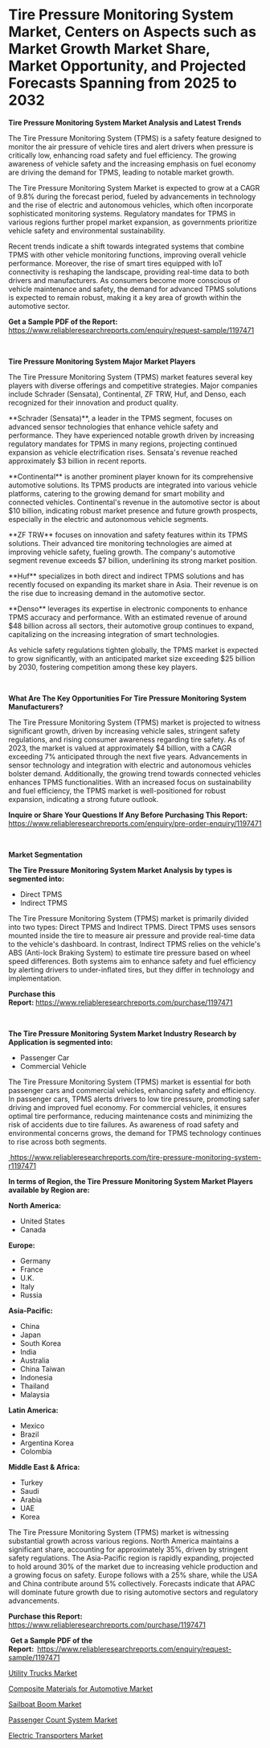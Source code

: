 <p><h1>Tire Pressure Monitoring System Market, Centers on Aspects such as Market Growth Market Share, Market Opportunity, and Projected Forecasts Spanning from 2025 to 2032</h1></p><p><strong>Tire Pressure Monitoring System Market Analysis and Latest Trends</strong></p>
<p><p>The Tire Pressure Monitoring System (TPMS) is a safety feature designed to monitor the air pressure of vehicle tires and alert drivers when pressure is critically low, enhancing road safety and fuel efficiency. The growing awareness of vehicle safety and the increasing emphasis on fuel economy are driving the demand for TPMS, leading to notable market growth.</p><p>The Tire Pressure Monitoring System Market is expected to grow at a CAGR of 9.8% during the forecast period, fueled by advancements in technology and the rise of electric and autonomous vehicles, which often incorporate sophisticated monitoring systems. Regulatory mandates for TPMS in various regions further propel market expansion, as governments prioritize vehicle safety and environmental sustainability.</p><p>Recent trends indicate a shift towards integrated systems that combine TPMS with other vehicle monitoring functions, improving overall vehicle performance. Moreover, the rise of smart tires equipped with IoT connectivity is reshaping the landscape, providing real-time data to both drivers and manufacturers. As consumers become more conscious of vehicle maintenance and safety, the demand for advanced TPMS solutions is expected to remain robust, making it a key area of growth within the automotive sector.</p></p>
<p><strong>Get a Sample PDF of the Report:&nbsp;</strong> <a href="https://www.reliableresearchreports.com/enquiry/request-sample/1197471?utm_campaign=24&utm_medium=2&utm_source=Github&utm_content=ia&utm_term=30032025&utm_id=tire-pressure-monitoring-system">https://www.reliableresearchreports.com/enquiry/request-sample/1197471</a></p>
<p>&nbsp;</p>
<p><strong>Tire Pressure Monitoring System Major Market Players</strong></p>
<p><p>The Tire Pressure Monitoring System (TPMS) market features several key players with diverse offerings and competitive strategies. Major companies include Schrader (Sensata), Continental, ZF TRW, Huf, and Denso, each recognized for their innovation and product quality.</p><p>**Schrader (Sensata)**, a leader in the TPMS segment, focuses on advanced sensor technologies that enhance vehicle safety and performance. They have experienced notable growth driven by increasing regulatory mandates for TPMS in many regions, projecting continued expansion as vehicle electrification rises. Sensata's revenue reached approximately $3 billion in recent reports.</p><p>**Continental** is another prominent player known for its comprehensive automotive solutions. Its TPMS products are integrated into various vehicle platforms, catering to the growing demand for smart mobility and connected vehicles. Continental's revenue in the automotive sector is about $10 billion, indicating robust market presence and future growth prospects, especially in the electric and autonomous vehicle segments.</p><p>**ZF TRW** focuses on innovation and safety features within its TPMS solutions. Their advanced tire monitoring technologies are aimed at improving vehicle safety, fueling growth. The company's automotive segment revenue exceeds $7 billion, underlining its strong market position.</p><p>**Huf** specializes in both direct and indirect TPMS solutions and has recently focused on expanding its market share in Asia. Their revenue is on the rise due to increasing demand in the automotive sector.</p><p>**Denso** leverages its expertise in electronic components to enhance TPMS accuracy and performance. With an estimated revenue of around $48 billion across all sectors, their automotive group continues to expand, capitalizing on the increasing integration of smart technologies.</p><p>As vehicle safety regulations tighten globally, the TPMS market is expected to grow significantly, with an anticipated market size exceeding $25 billion by 2030, fostering competition among these key players.</p></p>
<p>&nbsp;</p>
<p><strong>What Are The Key Opportunities For Tire Pressure Monitoring System Manufacturers?</strong></p>
<p><p>The Tire Pressure Monitoring System (TPMS) market is projected to witness significant growth, driven by increasing vehicle sales, stringent safety regulations, and rising consumer awareness regarding tire safety. As of 2023, the market is valued at approximately $4 billion, with a CAGR exceeding 7% anticipated through the next five years. Advancements in sensor technology and integration with electric and autonomous vehicles bolster demand. Additionally, the growing trend towards connected vehicles enhances TPMS functionalities. With an increased focus on sustainability and fuel efficiency, the TPMS market is well-positioned for robust expansion, indicating a strong future outlook.</p></p>
<p><strong>Inquire or Share Your Questions If Any Before Purchasing This Report:</strong> <a href="https://www.reliableresearchreports.com/enquiry/pre-order-enquiry/1197471?utm_campaign=24&utm_medium=2&utm_source=Github&utm_content=ia&utm_term=30032025&utm_id=tire-pressure-monitoring-system">https://www.reliableresearchreports.com/enquiry/pre-order-enquiry/1197471</a></p>
<p>&nbsp;</p>
<p><strong>Market Segmentation</strong></p>
<p><strong>The Tire Pressure Monitoring System Market Analysis by types is segmented into:</strong></p>
<p><ul><li>Direct TPMS</li><li>Indirect TPMS</li></ul></p>
<p><p>The Tire Pressure Monitoring System (TPMS) market is primarily divided into two types: Direct TPMS and Indirect TPMS. Direct TPMS uses sensors mounted inside the tire to measure air pressure and provide real-time data to the vehicle's dashboard. In contrast, Indirect TPMS relies on the vehicle's ABS (Anti-lock Braking System) to estimate tire pressure based on wheel speed differences. Both systems aim to enhance safety and fuel efficiency by alerting drivers to under-inflated tires, but they differ in technology and implementation.</p></p>
<p><strong>Purchase this Report:&nbsp;</strong><a href="https://www.reliableresearchreports.com/purchase/1197471?utm_campaign=24&utm_medium=2&utm_source=Github&utm_content=ia&utm_term=30032025&utm_id=tire-pressure-monitoring-system">https://www.reliableresearchreports.com/purchase/1197471</a></p>
<p>&nbsp;</p>
<p><strong>The Tire Pressure Monitoring System Market Industry Research by Application is segmented into:</strong></p>
<p><ul><li>Passenger Car</li><li>Commercial Vehicle</li></ul></p>
<p><p>The Tire Pressure Monitoring System (TPMS) market is essential for both passenger cars and commercial vehicles, enhancing safety and efficiency. In passenger cars, TPMS alerts drivers to low tire pressure, promoting safer driving and improved fuel economy. For commercial vehicles, it ensures optimal tire performance, reducing maintenance costs and minimizing the risk of accidents due to tire failures. As awareness of road safety and environmental concerns grows, the demand for TPMS technology continues to rise across both segments.</p></p>
<p><a href="https://www.reliableresearchreports.com/tire-pressure-monitoring-system-r1197471?utm_campaign=24&utm_medium=2&utm_source=Github&utm_content=ia&utm_term=30032025&utm_id=tire-pressure-monitoring-system">&nbsp;https://www.reliableresearchreports.com/tire-pressure-monitoring-system-r1197471</a></p>
<p><strong>In terms of Region, the Tire Pressure Monitoring System Market Players available by Region are:</strong></p>
<p>
    <p> <strong> North America: </strong>
        <ul>
            <li>United States</li>
            <li>Canada</li>
        </ul>
        </p> 
    <p> <strong> Europe: </strong>
        <ul>
            <li>Germany</li>
            <li>France</li>
            <li>U.K.</li>
            <li>Italy</li>
            <li>Russia</li>
        </ul>
        </p> 
    <p> <strong> Asia-Pacific: </strong>
        <ul>
            <li>China</li>
            <li>Japan</li>
            <li>South Korea</li>
            <li>India</li>
            <li>Australia</li>
            <li>China Taiwan</li>
            <li>Indonesia</li>
            <li>Thailand</li>
            <li>Malaysia</li>
        </ul>
        </p> 
    <p> <strong> Latin America: </strong>
        <ul>
            <li>Mexico</li>
            <li>Brazil</li>
            <li>Argentina Korea</li>
            <li>Colombia</li>
        </ul>
        </p> 
    <p> <strong> Middle East & Africa: </strong>
        <ul>
            <li>Turkey</li>
            <li>Saudi</li>
            <li>Arabia</li>
            <li>UAE</li>
            <li>Korea</li>
        </ul>
    </p>
    </p>
<p><p>The Tire Pressure Monitoring System (TPMS) market is witnessing substantial growth across various regions. North America maintains a significant share, accounting for approximately 35%, driven by stringent safety regulations. The Asia-Pacific region is rapidly expanding, projected to hold around 30% of the market due to increasing vehicle production and a growing focus on safety. Europe follows with a 25% share, while the USA and China contribute around 5% collectively. Forecasts indicate that APAC will dominate future growth due to rising automotive sectors and regulatory advancements.</p></p>
<p><strong>Purchase this Report: </strong><a href="https://www.reliableresearchreports.com/purchase/1197471?utm_campaign=24&utm_medium=2&utm_source=Github&utm_content=ia&utm_term=30032025&utm_id=tire-pressure-monitoring-system">https://www.reliableresearchreports.com/purchase/1197471</a></p>
<p>&nbsp;<strong>Get a Sample PDF of the Report:&nbsp;&nbsp;</strong><a href="https://www.reliableresearchreports.com/enquiry/request-sample/1197471?utm_campaign=24&utm_medium=2&utm_source=Github&utm_content=ia&utm_term=30032025&utm_id=tire-pressure-monitoring-system">https://www.reliableresearchreports.com/enquiry/request-sample/1197471</a></p>
<p><strong></strong></p>
<p><p><a href="https://github.com/porstgowinjq/Market-Research-Report-List-1/blob/main/utility-trucks-market.md?utm_campaign=24&utm_medium=2&utm_source=Github&utm_content=ia&utm_term=30032025&utm_id=tire-pressure-monitoring-system">Utility Trucks Market</a></p><p><a href="https://github.com/neiridionna/Market-Research-Report-List-1/blob/main/composite-materials-for-automotive-market.md?utm_campaign=24&utm_medium=2&utm_source=Github&utm_content=ia&utm_term=30032025&utm_id=tire-pressure-monitoring-system">Composite Materials for Automotive Market</a></p><p><a href="https://github.com/blauetrelawz/Market-Research-Report-List-1/blob/main/sailboat-boom-market.md?utm_campaign=24&utm_medium=2&utm_source=Github&utm_content=ia&utm_term=30032025&utm_id=tire-pressure-monitoring-system">Sailboat Boom Market</a></p><p><a href="https://github.com/ximensbisade/Market-Research-Report-List-1/blob/main/passenger-count-system-market.md?utm_campaign=24&utm_medium=2&utm_source=Github&utm_content=ia&utm_term=30032025&utm_id=tire-pressure-monitoring-system">Passenger Count System Market</a></p><p><a href="https://github.com/amagloeaad54/Market-Research-Report-List-1/blob/main/electric-transporters-market.md?utm_campaign=24&utm_medium=2&utm_source=Github&utm_content=ia&utm_term=30032025&utm_id=tire-pressure-monitoring-system">Electric Transporters Market</a></p></p>
